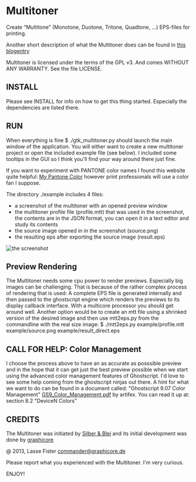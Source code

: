 Multitoner
==========

Create “Multitone” (Monotone, Duotone,  Tritone, Quadtone, …) EPS-files for printing.

Another short description of what the Multitoner does can be found in
[this blogentry](http://graphicore.de/en/archive/2013-06-13_it-is-a-multitoner)

Multitoner is licensed under the terms of the GPL v3. And comes WITHOUT
ANY WARRANTY. See the file LICENSE.

INSTALL
-------
Please see INSTALL for info on how to get this thing started. Especially
the dependencies are listed there.


RUN
---

When everything is fine $ ./gtk_multitoner.py should launch the
main window of the application. You will either want to create 
a new multitoner project or open the included example file (see below).
I included some tooltips in the GUI so I think you'll find your way around
there just fine.

If you want to experiment with PANTONE color names I found this website
quite helpful: [My Pantone Color](http://www.mypantone.info/) however
print professionals will use a color fan I suppose.

The directory ./example includes 4 files:
  - a screenshot of the multitoner with an opened preview window
  - the multitoner profile file (profile.mtt) that was used in the
    screenshot, the contents are in the JSON format, you can open it in
    a text editor and study its contents
  - the source image opened in in the screenshot (source.png)
  - the resulting eps after exporting the source image (result.eps)

![the screenshot](https://raw.github.com/graphicore/multitoner/master/example/screenshot.png)


Preview Rendering
-----------------

The Multitoner needs some cpu power to render previews. Especially
big images can be challenging. That is because of the rather complex
process of rendering that is used: A complete EPS file is generated internally
and then passed to the ghostscript engine which renders the previews to
its display callback interface. With a multicore processor you should get
around well. Another option would be to create an mtt file using a shrinked
version of the desired image and then use mtt2eps.py from the commandline
with the real size image:
$ ./mtt2eps.py example/profile.mtt example/source.png example/result_direct.eps


CALL FOR HELP: Color Management
-------------------------------

I choose the process above to have an as accurate as posssible preview
and in the hope that it can get just the best preview possible when
we start using the advanced color management features of Ghostscript.
I'd love to see some help coming from the ghostscript ninjas out there.
A hint for what we want to do can be found in a document called:
"Ghostscript 9.07 Color Management" 
[GS9_Color_Management.pdf](www.ghostscript.com/doc/current/GS9_Color_Management.pdf)
 by  artifex. You can read it up at: section 8.2 "DeviceN Colors"


CREDITS
-------

The Multitoner was initiated by [Silber & Blei](https://silber-und-blei.com)
and its initial development was done by [graphicore](http://graphicore.de)

@ 2013, Lasse Fister <commander@graphicore.de>

Please report what you experienced with the Multitoner. I'm very curious.

ENJOY!
